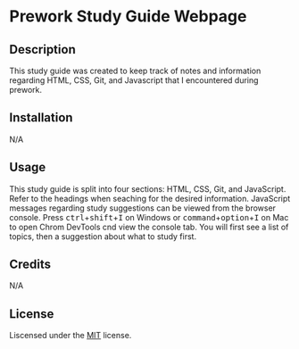# Prework Study Guide Webpage

## Description

This study guide was created to keep track of notes and information regarding HTML, CSS, Git, and Javascript that I encountered during prework.  

## Installation

N/A

## Usage

This study guide is split into four sections: HTML, CSS, Git, and JavaScript. Refer to the headings when seaching for the desired information. JavaScript messages regarding study suggestions can be viewed from the browser console. Press <kbd>ctrl</kbd>+<kbd>shift</kbd>+<kbd>I</kbd> on Windows or <kbd>command</kbd>+<kbd>option</kbd>+<kbd>I</kbd> on Mac to open Chrom DevTools cnd view the console tab. You will first see a list of topics, then a suggestion about what to study first.  

## Credits

N/A

## License

Liscensed under the [MIT](https://github.com/microsoft/vscode/blob/main/LICENSE.txt) license.

